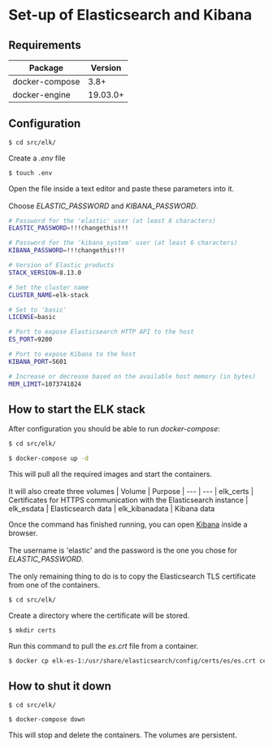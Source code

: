 # Set-up of Elasticsearch and Kibana
## Requirements
| Package        | Version
| ---            | ---
| docker-compose | 3.8+
| docker-engine  | 19.03.0+
## Configuration
```sh
$ cd src/elk/
```
Create a *.env* file
```sh
$ touch .env
```
Open the file inside a text editor and paste these parameters into it.\
\
Choose *ELASTIC_PASSWORD* and *KIBANA_PASSWORD*.
```sh
# Password for the 'elastic' user (at least 6 characters)
ELASTIC_PASSWORD=!!!changethis!!!

# Password for the 'kibana_system' user (at least 6 characters)
KIBANA_PASSWORD=!!!changethis!!!

# Version of Elastic products
STACK_VERSION=8.13.0

# Set the cluster name
CLUSTER_NAME=elk-stack

# Set to 'basic'
LICENSE=basic

# Port to expose Elasticsearch HTTP API to the host
ES_PORT=9200

# Port to expose Kibana to the host
KIBANA_PORT=5601

# Increase or decrease based on the available host memory (in bytes)
MEM_LIMIT=1073741824
```
## How to start the ELK stack
After configuration you should be able to run *docker-compose*:
```sh
$ cd src/elk/
```
```sh
$ docker-compose up -d
```
This will pull all the required images and start the containers.\
\
It will also create three volumes
| Volume         | Purpose
| ---            | ---
| elk_certs      | Certificates for HTTPS communication with the Elasticsearch instance
| elk_esdata     | Elasticsearch data
| elk_kibanadata | Kibana data

Once the command has finished running, you can open [Kibana](http://127.0.0.1:5601) inside a browser.\
\
The username is 'elastic' and the password is the one you chose for *ELASTIC_PASSWORD*.\
\
The only remaining thing to do is to copy the Elasticsearch TLS certificate from one of the containers.
```sh
$ cd src/elk/
```
Create a directory where the certificate will be stored.
```sh
$ mkdir certs
```
Run this command to pull the *es.crt* file from a container.
```sh
$ docker cp elk-es-1:/usr/share/elasticsearch/config/certs/es/es.crt certs/
```
## How to shut it down
```sh
$ cd src/elk/
```
```sh
$ docker-compose down
```
This will stop and delete the containers. The volumes are persistent.